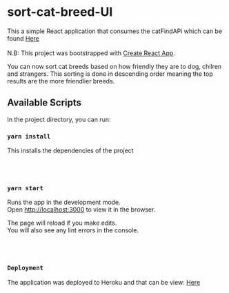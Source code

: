 # sort-cat-breed-UI

This a simple React application that consumes the catFindAPi which can be found [Here](https://github.com/andrewinsoul/catFindAPI)
<br/>
<br/>
N.B: This project was bootstrapped with [Create React App](https://github.com/facebook/create-react-app).

You can now sort cat breeds based on how friendly they are to dog, chilren and strangers. This sorting is done in descending order meaning the top results are the more friendlier breeds.

## Available Scripts

In the project directory, you can run:

### `yarn install`
This installs the dependencies of the project

<br>
<br>


### `yarn start`

Runs the app in the development mode.\
Open [http://localhost:3000](http://localhost:3000) to view it in the browser.

The page will reload if you make edits.\
You will also see any lint errors in the console.

<br>
<br>

### `Deployment`

The application was deployed to Heroku and that can be view: [Here](https://sort-cat.herokuapp.com)
